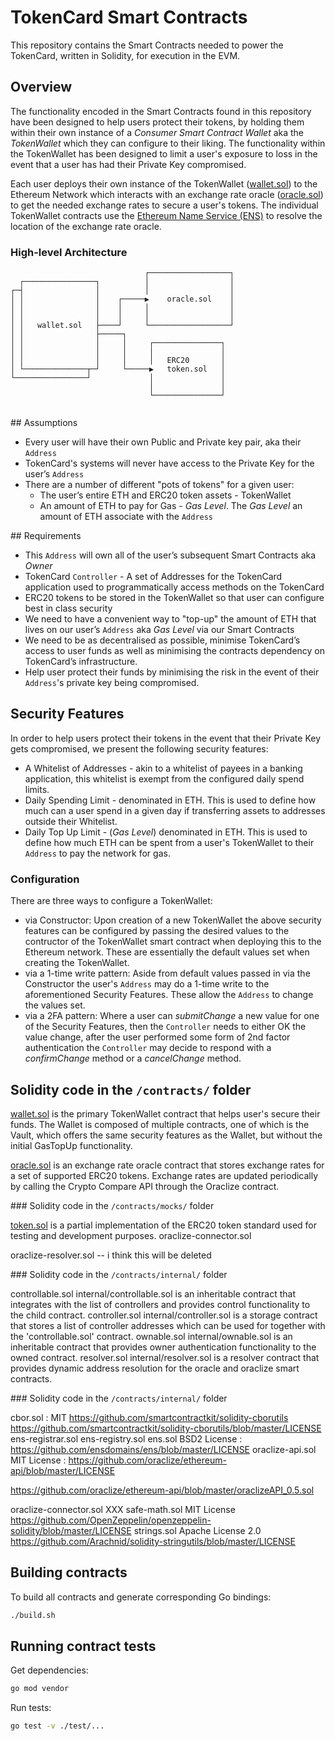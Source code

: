 # TokenCard Smart Contracts

This repository contains the Smart Contracts needed to power the TokenCard, written in Solidity, for execution in the EVM.

## Overview

The functionality encoded in the Smart Contracts found in this repository have been designed to help users protect their tokens, by holding them within their own instance of a *Consumer Smart Contract Wallet* aka the *TokenWallet* which they can configure to their liking. The functionality within the TokenWallet has been designed to limit a user's exposure to loss in the event that a user has had their Private Key compromised.

Each user deploys their own instance of the TokenWallet ([wallet.sol](/contracts/wallet.sol)) to the Ethereum Network which interacts with an exchange rate oracle ([oracle.sol](/contracts/oracle.sol)) to get the needed exchange rates to secure a user's tokens. The individual TokenWallet contracts use the [Ethereum Name Service (ENS)](https://ens.domains/) to resolve the location of the exchange rate oracle.

### High-level Architecture

```
                              ┌──────────────────┐ 
  ┌────────────────┐          │                  │ 
┌─┤                │          │                  │ 
│ │                │    ┌─────▶    oracle.sol    │ 
│ │                │    │     │                  │ 
│ │                │    │     │                  │ 
│ │   wallet.sol   ├────┘     └──────────────────┘ 
│ │                ├─────┐                         
│ │                │     │     ┌───────────────┐   
│ │                │     │     │               │   
│ │                │     │     │   ERC20       │   
│ └──────────────┬─┘     └─────▶   token.sol   │   
└────────────────┘             │               │   
                               │               │   
                               └───────────────┘   
                                                                          
```

## Assumptions

- Every user will have their own Public and Private key pair, aka their `Address`
- TokenCard's systems will never have access to the Private Key for the user’s `Address`
- There are a number of different "pots of tokens" for a given user:
     - The user’s entire ETH and ERC20 token assets - TokenWallet
     - An amount of ETH to pay for Gas - *Gas Level*. The *Gas Level* an amount of ETH associate with the `Address`

## Requirements

- This `Address` will own all of the user’s subsequent Smart Contracts aka *Owner*
- TokenCard `Controller` - A set of Addresses for the TokenCard application used to programmatically access methods on the TokenCard 
- ERC20 tokens to be stored in the TokenWallet so that user can configure best in class security
- We need to have a convenient way to "top-up" the amount of ETH that lives on our user’s `Address` aka *Gas Level* via our Smart Contracts
- We need to be as decentralised as possible, minimise TokenCard’s access to user funds as well as minimising the contracts dependency on TokenCard’s infrastructure. 
- Help user protect their funds by minimising the risk in the event of their `Address`'s private key being compromised.

## Security Features

In order to help users protect their tokens in the event that their Private Key gets compromised, we present the following security features: 

- A Whitelist of Addresses - akin to a whitelist of payees in a banking application, this whitelist is exempt from the configured daily spend limits.
- Daily Spending Limit - denominated in ETH. This is used to define how much can a user spend in a given day if transferring assets to addresses outside their Whitelist.
- Daily Top Up Limit - (*Gas Level*) denominated in ETH. This is used to define how much ETH can be spent from a user's TokenWallet to their `Address` to pay the network for gas.

### Configuration

There are three ways to configure a TokenWallet: 

- via Constructor: Upon creation of a new TokenWallet the above security features can be configured by passing the desired values to the contructor of the TokenWallet smart contract when deploying this to the Ethereum network. These are essentially the default values set when creating the TokenWallet. 
- via a 1-time write pattern: Aside from default values passed in via the Constructor the user's `Address` may do a 1-time write to the aforementioned Security Features. These allow the `Address` to change the values set. 
- via a 2FA pattern: Where a user can *submitChange* a new value for one of the Security Features, then the `Controller` needs to either OK the value change, after the user performed some form of 2nd factor authentication the `Controller` may decide to respond with a *confirmChange* method or a *cancelChange* method.

## Solidity code in the `/contracts/` folder

[wallet.sol](/contracts/wallet.sol) is the primary TokenWallet contract that helps user's secure their funds. The Wallet is composed of multiple contracts, one of which is the Vault, which offers the same security features as the Wallet, but without the initial GasTopUp functionality. 

[oracle.sol](/contracts/oracle.sol) is an exchange rate oracle contract that stores exchange rates for a set of supported ERC20 tokens. Exchange rates are updated periodically by calling the Crypto Compare API through the Oraclize contract.

### Solidity code in the `/contracts/mocks/` folder

[token.sol](/contracts/mocks/token.sol) is a partial implementation of the ERC20 token standard used for testing and development purposes.
oraclize-connector.sol

oraclize-resolver.sol -- i think this will be deleted 

### Solidity code in the `/contracts/internal/` folder

controllable.sol
internal/controllable.sol is an inheritable contract that integrates with the list of controllers and provides control functionality to the child contract.
controller.sol
internal/controller.sol is a storage contract that stores a list of controller addresses which can be used for together with the 'controllable.sol' contract.
ownable.sol
internal/ownable.sol is an inheritable contract that provides owner authentication functionality to the owned contract. 
resolver.sol
internal/resolver.sol is a resolver contract that provides dynamic address resolution for the oracle and oraclize smart contracts. 

### Solidity code in the `/contracts/internal/` folder

cbor.sol : MIT https://github.com/smartcontractkit/solidity-cborutils https://github.com/smartcontractkit/solidity-cborutils/blob/master/LICENSE
ens-registrar.sol
ens-registry.sol
ens.sol BSD2 License : https://github.com/ensdomains/ens/blob/master/LICENSE
oraclize-api.sol MIT License : https://github.com/oraclize/ethereum-api/blob/master/LICENSE

https://github.com/oraclize/ethereum-api/blob/master/oraclizeAPI_0.5.sol

oraclize-connector.sol XXX
safe-math.sol MIT License https://github.com/OpenZeppelin/openzeppelin-solidity/blob/master/LICENSE
strings.sol Apache License 2.0 https://github.com/Arachnid/solidity-stringutils/blob/master/LICENSE

## Building contracts

To build all contracts and generate corresponding Go bindings:

```sh
./build.sh
```

## Running contract tests

Get dependencies:
```sh
go mod vendor
```

Run tests:

```sh
go test -v ./test/...
```

